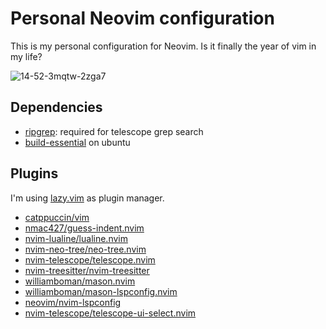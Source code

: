 # Personal Neovim configuration

This is my personal configuration for Neovim. Is it finally the year of vim in my life?

![14-52-3mqtw-2zga7](https://github.com/vmrocha/config-nvim/assets/123785/3aa0a07e-8d02-41f5-a2c8-5088e578c23d)

## Dependencies

- [ripgrep](https://github.com/BurntSushi/ripgrep): required for telescope grep search
- [build-essential](https://github.com/vmrocha/config-nvim.git) on ubuntu

## Plugins

I'm using [lazy.vim](https://github.com/folke/lazy.nvim) as plugin manager.

- [catppuccin/vim](https://github.com/catppuccin/vim)
- [nmac427/guess-indent.nvim](https://github.com/nmac427/guess-indent.nvim)
- [nvim-lualine/lualine.nvim](https://github.com/nvim-lualine/lualine.nvim)
- [nvim-neo-tree/neo-tree.nvim](https://github.com/nvim-neo-tree/neo-tree.nvim)
- [nvim-telescope/telescope.nvim](https://github.com/nvim-telescope/telescope.nvim)
- [nvim-treesitter/nvim-treesitter](https://github.com/nvim-treesitter/nvim-treesitter)
- [williamboman/mason.nvim](https://github.com/williamboman/mason.nvim)
- [williamboman/mason-lspconfig.nvim](https://github.com/williamboman/mason-lspconfig.nvim)
- [neovim/nvim-lspconfig](https://github.com/neovim/nvim-lspconfig)
- [nvim-telescope/telescope-ui-select.nvim](https://github.com/nvim-telescope/telescope-ui-select.nvim)

